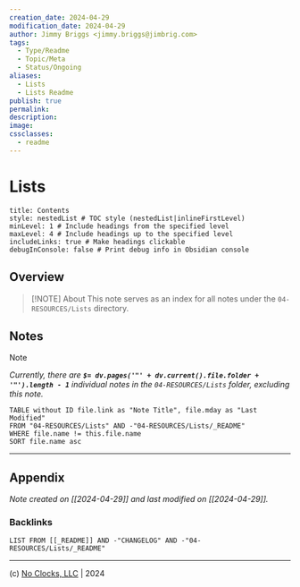 ```yaml
---
creation_date: 2024-04-29
modification_date: 2024-04-29
author: Jimmy Briggs <jimmy.briggs@jimbrig.com>
tags:
  - Type/Readme
  - Topic/Meta
  - Status/Ongoing
aliases:
  - Lists
  - Lists Readme
publish: true
permalink:
description:
image:
cssclasses:
  - readme
---
```



# Lists

```table-of-contents
title: Contents 
style: nestedList # TOC style (nestedList|inlineFirstLevel)
minLevel: 1 # Include headings from the specified level
maxLevel: 4 # Include headings up to the specified level
includeLinks: true # Make headings clickable
debugInConsole: false # Print debug info in Obsidian console
```

## Overview

> [!NOTE] About
> This note serves as an index for all notes under the `04-RESOURCES/Lists` directory.

## Notes

> [!NOTE]
> *Currently, there are **`$= dv.pages('"' + dv.current().file.folder + '"').length - 1`**  individual notes in the `04-RESOURCES/Lists` folder, excluding this note.*

```dataview
TABLE without ID file.link as "Note Title", file.mday as "Last Modified"
FROM "04-RESOURCES/Lists" AND -"04-RESOURCES/Lists/_README"
WHERE file.name != this.file.name
SORT file.name asc
```

***

## Appendix

*Note created on [[2024-04-29]] and last modified on [[2024-04-29]].*

### Backlinks

```dataview
LIST FROM [[_README]] AND -"CHANGELOG" AND -"04-RESOURCES/Lists/_README"
```

***

(c) [No Clocks, LLC](https://github.com/noclocks) | 2024